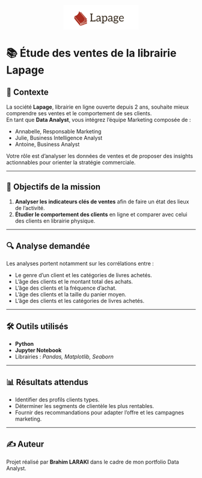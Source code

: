 <p align="center">
  <img src="LOGO LAPAGE.png" alt="Logo Lapage" width="200"/>
</p>

# 📚 Étude des ventes de la librairie Lapage

## 📌 Contexte
La société **Lapage**, librairie en ligne ouverte depuis 2 ans, souhaite mieux comprendre ses ventes et le comportement de ses clients.  
En tant que **Data Analyst**, vous intégrez l’équipe Marketing composée de :  
- Annabelle, Responsable Marketing  
- Julie, Business Intelligence Analyst  
- Antoine, Business Analyst  

Votre rôle est d’analyser les données de ventes et de proposer des insights actionnables pour orienter la stratégie commerciale.

---

## 🎯 Objectifs de la mission
1. **Analyser les indicateurs clés de ventes** afin de faire un état des lieux de l’activité.  
2. **Étudier le comportement des clients** en ligne et comparer avec celui des clients en librairie physique.  

---

## 🔍 Analyse demandée
Les analyses portent notamment sur les corrélations entre :  
- Le genre d’un client et les catégories de livres achetés.  
- L’âge des clients et le montant total des achats.  
- L’âge des clients et la fréquence d’achat.  
- L’âge des clients et la taille du panier moyen.  
- L’âge des clients et les catégories de livres achetés.  

---

## 🛠️ Outils utilisés
- **Python**  
- **Jupyter Notebook**  
- Librairies : *Pandas, Matplotlib, Seaborn*  

---

## 📊 Résultats attendus
- Identifier des profils clients types.  
- Déterminer les segments de clientèle les plus rentables.  
- Fournir des recommandations pour adapter l’offre et les campagnes marketing.  

---

## ✍️ Auteur
Projet réalisé par **Brahim LARAKI** dans le cadre de mon portfolio Data Analyst.
